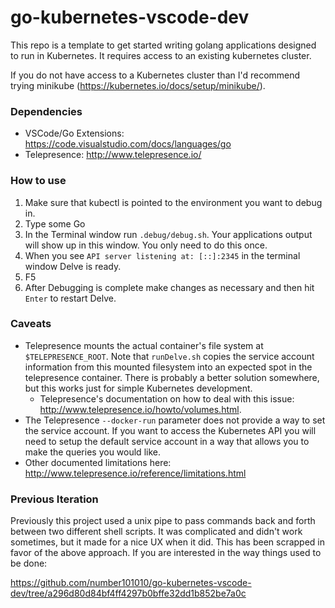# go-kubernetes-vscode-dev

This repo is a template to get started writing golang applications designed to run in Kubernetes.  It requires access to an existing kubernetes cluster.

If you do not have access to a Kubernetes cluster than I'd recommend trying minikube (https://kubernetes.io/docs/setup/minikube/).

### Dependencies

- VSCode/Go Extensions: https://code.visualstudio.com/docs/languages/go
- Telepresence: http://www.telepresence.io/

### How to use

1. Make sure that kubectl is pointed to the environment you want to debug in.
2. Type some Go
3. In the Terminal window run `.debug/debug.sh`.  Your applications output will show up in this window.  You only need to do this once.
4. When you see `API server listening at: [::]:2345` in the terminal window Delve is ready.
5. F5
6. After Debugging is complete make changes as necessary and then hit `Enter` to restart Delve.

### Caveats

- Telepresence mounts the actual container's file system at `$TELEPRESENCE_ROOT`.  Note that `runDelve.sh` copies the service account information from this mounted filesystem into an expected spot in the telepresence container.  There is probably a better solution somewhere, but this works just for simple Kubernetes development.
  - Telepresence's documentation on how to deal with this issue: http://www.telepresence.io/howto/volumes.html.
- The Telepresence `--docker-run` parameter does not provide a way to set the service account.  If you want to access the Kubernetes API you will need to setup the default service account in a way that allows you to make the queries you would like.
- Other documented limitations here:  http://www.telepresence.io/reference/limitations.html

### Previous Iteration

Previously this project used a unix pipe to pass commands back and forth between two different shell scripts.  It was complicated and didn't work sometimes, but it made for a nice UX when it did.  This has been scrapped in favor of the above approach.  If you are interested in the way things used to be done:  

https://github.com/number101010/go-kubernetes-vscode-dev/tree/a296d80d84bf4ff4297b0bffe32dd1b852be7a0c